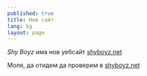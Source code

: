 ```yaml
---
published: true
title: Нов сайт
lang: bg
layout: page
---
```


*Shy Boyz* има нов уебсайт [shyboyz.net](http://shyboyz.net)

Моля, да отидем да проверим в [shyboyz.net](http://shyboyz.net)